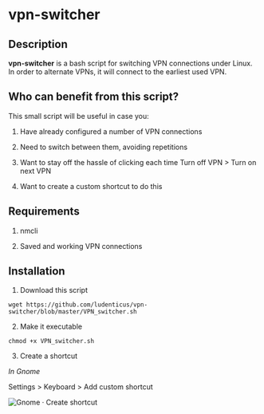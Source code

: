 # vpn-switcher

## Description


**vpn-switcher** is a bash script for switching VPN connections under Linux. In order to alternate VPNs, it will connect to the earliest used VPN.


## Who can benefit from this script?

This small script will be useful in case you:
 
1. Have already configured a number of VPN connections

2. Need to switch between them, avoiding repetitions

3. Want to  stay off the hassle of clicking each time Turn off VPN > Turn on next VPN

4. Want to create a custom shortcut to do this



## Requirements

1. nmcli

2. Saved and working VPN connections


## Installation

1. Download this script

````
wget https://github.com/ludenticus/vpn-switcher/blob/master/VPN_switcher.sh
````

2. Make it executable

````
chmod +x VPN_switcher.sh
````

3. Create a shortcut

  *In Gnome*
  
  Settings > Keyboard > Add custom shortcut

![Gnome · Create shortcut](https://github.com/ludenticus/vpn-switcher/blob/master/Gnome_Shortcut.jpg)
